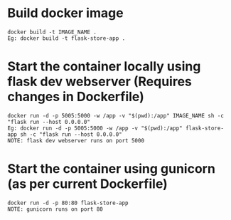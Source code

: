 # Build docker image
```
docker build -t IMAGE_NAME .
Eg: docker build -t flask-store-app .
```

# Start the container locally using flask dev webserver (Requires changes in Dockerfile)
```
docker run -d -p 5005:5000 -w /app -v "$(pwd):/app" IMAGE_NAME sh -c "flask run --host 0.0.0.0"
Eg: docker run -d -p 5005:5000 -w /app -v "$(pwd):/app" flask-store-app sh -c "flask run --host 0.0.0.0"
NOTE: flask dev webserver runs on port 5000
```

# Start the container using gunicorn (as per current Dockerfile)
```
docker run -d -p 80:80 flask-store-app
NOTE: gunicorn runs on port 80
```